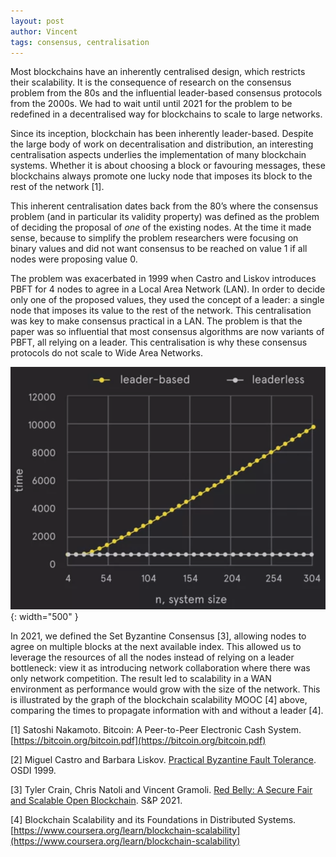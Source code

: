 ```yaml
---
layout: post
author: Vincent
tags: consensus, centralisation
---
```


Most blockchains have an inherently centralised design, which restricts their scalability. It is the consequence of research on the consensus problem from the 80s and the influential leader-based consensus protocols from the 2000s. We had to wait until until 2021 for the problem to be redefined in a decentralised way for blockchains to scale to large networks.

Since its inception, blockchain has been inherently leader-based. Despite the large body of work on decentralisation and distribution, an interesting centralisation aspects underlies the implementation of many blockchain systems. Whether it is about choosing a block or favouring messages, these blockchains always promote one lucky node that imposes its block to the rest of the network [1].

This inherent centralisation dates back from the 80’s where the consensus problem (and in particular its validity property) was defined as the problem of deciding the proposal of *one* of the existing nodes. At the time it made sense, because to simplify the problem researchers were focusing on binary values and did not want consensus to be reached on value 1 if all nodes were proposing value 0.

The problem was exacerbated in 1999 when Castro and Liskov introduces PBFT for 4 nodes to agree in a Local Area Network (LAN). In order to decide only one of the proposed values, they used the concept of a leader: a single node that imposes its value to the rest of the network. This centralisation was key to make consensus practical in a LAN. The problem is that the paper was so influential that most consensus algorithms are now variants of PBFT, all relying on a leader. This centralisation is why these consensus protocols do not scale to Wide Area Networks.

![Leader-based vs. leaderless design](/img/leaderless.png){: width="500" }

In 2021, we defined the Set Byzantine Consensus [3], allowing nodes to agree on multiple blocks at the next available index. This allowed us to leverage the resources of all the nodes instead of relying on a leader bottleneck: view it as introducing network collaboration where there was only network competition.
The result led to scalability in a WAN environment as performance would grow with the size of the network. 
This is illustrated by the graph of the blockchain scalability MOOC [4] above, comparing the times to propagate information with and without a leader [4].

[1] Satoshi Nakamoto. Bitcoin: A Peer-to-Peer Electronic Cash System. [https://bitcoin.org/bitcoin.pdf](https://bitcoin.org/bitcoin.pdf)

[2] Miguel Castro and Barbara Liskov. [Practical Byzantine Fault Tolerance](https://pmg.csail.mit.edu/papers/osdi99.pdf). OSDI 1999.

[3] Tyler Crain, Chris Natoli and Vincent Gramoli. [Red Belly: A Secure Fair and Scalable Open Blockchain](https://gramoli.github.io/pubs/redbellyblockchain-oakland21.pdf). S&P 2021. 

[4] Blockchain Scalability and its Foundations in Distributed Systems. [https://www.coursera.org/learn/blockchain-scalability](https://www.coursera.org/learn/blockchain-scalability)

